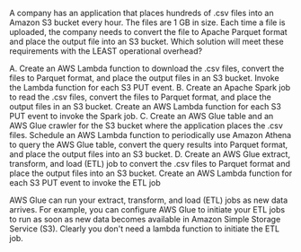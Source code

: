 A company has an application that places hundreds of .csv files into an Amazon S3 bucket every hour. The files are 1 GB in size. Each time a file is uploaded, the company needs to convert the file to Apache Parquet format and place the output file into an S3 bucket. Which solution will meet these requirements with the LEAST operational overhead? 

A. Create an AWS Lambda function to download the .csv files, convert the files to Parquet format, and place the output files in an S3 bucket. Invoke the Lambda function for each S3 PUT event. 
B. Create an Apache Spark job to read the .csv files, convert the files to Parquet format, and place the output files in an S3 bucket. Create an AWS Lambda function for each S3 PUT event to invoke the Spark job. 
C. Create an AWS Glue table and an AWS Glue crawler for the S3 bucket where the application places the .csv files. Schedule an AWS Lambda function to periodically use Amazon Athena to query the AWS Glue table, convert the query results into Parquet format, and place the output files into an S3 bucket. 
D. Create an AWS Glue extract, transform, and load (ETL) job to convert the .csv files to Parquet format and place the output files into an S3 bucket. Create an AWS Lambda function for each S3 PUT event to invoke the ETL job

AWS Glue can run your extract, transform, and load (ETL) jobs as new data arrives. For example, you can configure AWS Glue to initiate your ETL jobs to run as soon as new data becomes available in Amazon Simple Storage Service (S3). Clearly you don't need a lambda function to initiate the ETL job.